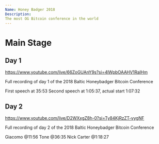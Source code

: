 ```yaml
---
Name: Honey Badger 2018
Description: 
The most OG Bitcoin conference in the world
---
```


# Main Stage 

## Day 1

https://www.youtube.com/live/66ZoGUAnY9s?si=4lWpbOAAHV1RaIHm

Full recording of day 1 of the 2018 Baltic Honeybadger Bitcoin Conference

First speech at 35:53
Second speech at 1:05:37, actual start 1:07:32

## Day 2 

https://www.youtube.com/live/D2WXxgZ8h-0?si=Ty84KjRzZT-vygNF

Full recording of day 2 of the 2018 Baltic Honeybadger Bitcoin Conference

Giacomo @11:56
Tone @36:35
Nick Carter @1:18:27